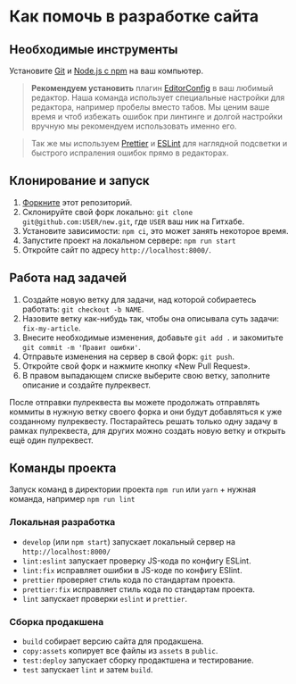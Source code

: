 # Как помочь в разработке сайта

## Необходимые инструменты

Установите [Git](https://git-scm.com/downloads) и [Node.js с npm](https://nodejs.org/) на ваш компьютер.

> **Рекомендуем установить** плагин [EditorConfig](https://editorconfig.org/) в ваш любимый редактор. Наша команда использует специальные настройки для редактора, например пробелы вместо табов. Мы ценим ваше время и чтоб избежать ошибок при линтинге и долгой настройки вручную мы рекомендуем использовать именно его.

> Так же мы используем [Prettier](https://prettier.io/docs/en/editors.html) и [ESLint](https://eslint.org/docs/user-guide/integrations) для наглядной подсветки и быстрого испраления ошибок прямо в редакторах.

## Клонирование и запуск

1. [Форкните](https://github.com/web-standards-ru/new/fork) этот репозиторий.
2. Склонируйте свой форк локально: `git clone git@github.com:USER/new.git`, где `USER` ваш ник на Гитхабе.
3. Установите зависимости: `npm ci`, это может занять некоторое время.
4. Запустите проект на локальном сервере: `npm run start`
5. Откройте сайт по адресу `http://localhost:8000/`.

## Работа над задачей

1. Создайте новую ветку для задачи, над которой собираетесь работать: `git checkout -b NAME`.
2. Назовите ветку как-нибудь так, чтобы она описывала суть задачи: `fix-my-article`.
3. Внесите необходимые изменения, добавьте `git add .` и закомитьте `git commit -m 'Правит ошибки'`.
4. Отправьте изменения на сервер в свой форк: `git push`.
5. Откройте свой форк и нажмите кнопку «New Pull Request».
6. В правом выпадающем списке выберите свою ветку, заполните описание и создайте пулреквест.

После отправки пулреквеста вы можете продолжать отправлять коммиты в нужную ветку своего форка и они будут добавляться к уже созданному пулреквесту. Постарайтесь решать только одну задачу в рамках пулреквеста, для других можно создать новую ветку и открыть ещё один пулреквест.

## Команды проекта

Запуск команд в директории проекта `npm run` или `yarn` + нужная команда, например `npm run lint`

### Локальная разработка

-   `develop` (или `npm start`) запускает локальный сервер на `http://localhost:8000/`
-   `lint:eslint` запускает проверку JS-кода по конфигу ESLint.
-   `lint:fix` исправляет ошибки в JS-коде по конфигу ESlint.
-   `prettier` проверяет стиль кода по стандартам проекта.
-   `prettier:fix` исправляет стиль кода по стандартам проекта.
-   `lint` запускает проверки `eslint` и `prettier`.

### Сборка продакшена

-   `build` собирает версию сайта для продакшена.
-   `copy:assets` копирует все файлы из `assets` в `public`.
-   `test:deploy` запускает сборку продактшена и тестирование.
-   `test` запускает `lint` и затем `build`.
